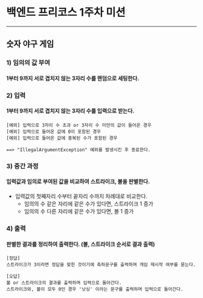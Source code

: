 # 백엔드 프리코스 1주차 미션

------

## 숫자 야구 게임

### 1) 임의의 값 부여
#### 1부터 9까지 서로 겹치지 않는 3자리 수를 랜덤으로 세팅한다.

### 2) 입력
#### 1부터 9까지 서로 겹치지 않는 3자리 수를 입력으로 받는다.
    [예외] 입력으로 3자리 수 초과 or 3자리 수 미만의 값이 들어온 경우
    [예외] 입력으로 들어온 값에 0이 포함된 경우
    [예외] 입력으로 들어온 값에 중복된 수가 포함된 경우
    
    ==> "IllegalArgumentException" 예외를 발생시킨 후 종료한다.

### 3) 중간 과정
#### 입력값과 임의로 부여된 값을 비교하여 스트라이크, 볼을 판별한다.

- 입력값의 첫째자리 수부터 끝자리 수까지 차례대로 비교한다.
    - 임의의 수 같은 자리에 같은 수가 있다면, 스트라이크 1 증가
    - 임의의 수 다른 자리에 같은 수가 있다면, 볼 1 증가

### 4) 출력
#### 판별한 결과를 정리하여 출력한다. (볼, 스트라이크 순서로 결과 출력)
    [정답]
    스트라이크가 3이라면 정답을 맞힌 것이기에 축하문구를 출력하며 게임 재시작 여부를 묻는다.
    
    [오답]
    볼 or 스트라이크의 결과를 출력하며 입력으로 돌아간다.
    스트라이크와, 볼이 모두 0인 경우 '낫싱' 이라는 문구를 출력하며 입력으로 돌아간다.
